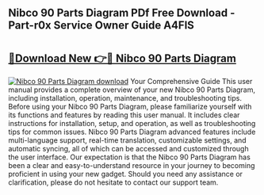 ## Nibco 90 Parts Diagram PDf Free Download - Part-r0x Service Owner Guide A4FlS

# <h2><a href="http://dfu66w.blite.top/?on=Nibco+90+Parts+Diagram">🔗Download New 👉🔴 Nibco 90 Parts Diagram</a></h2>

[![Nibco 90 Parts Diagram download](https://i.imgur.com/lujVjoI.png)](http://dfu66w.blite.top/?on=Nibco+90+Parts+Diagram)
Your Comprehensive Guide This user manual provides a complete overview of your new Nibco 90 Parts Diagram, including installation, operation, maintenance, and troubleshooting tips. Before using your Nibco 90 Parts Diagram, please familiarize yourself with its functions and features by reading this user manual. It includes clear instructions for installation, setup, and operation, as well as troubleshooting tips for common issues. Nibco 90 Parts Diagram advanced features include multi-language support, real-time translation, customizable settings, and automatic syncing, all of which can be accessed and customized through the user interface. Our expectation is that the Nibco 90 Parts Diagram has been a clear and easy-to-understand resource in your journey to becoming proficient in using your new gadget. Should you need any assistance or clarification, please do not hesitate to contact our support team.
